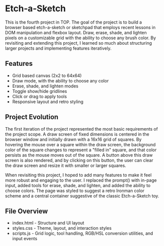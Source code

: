 # Etch-a-Sketch

This is the fourth project in TOP. The goal of the project is to build a browser based etch-a-sketch or sketchpad that employs recent lessons in DOM manipulation and flexbox layout. Draw, erase, shade, and lighten pixels on a customizable grid with the ability to choose any brush color. By revisiting and extending this project, I learned so much about structuring larger projects and implementing features iteratively.

## Features
- Grid based canvas (2x2 to 64x64)
- Draw mode, with the ability to choose any color
- Erase, shade, and lighten modes
- Toggle show/hide gridlines
- Click or drag to apply tools
- Responsive layout and retro styling

## Project Evolution

The first iteration of the project represented the most basic requirements of the project scope. A draw screen of fixed dimensions is centered in the browser window and initially drawn with a 16x16 grid of squares. By hovering the mouse over a square within the draw screen, the background color of the square changes to represent a "filled in" square, and that color persists as the mouse moves out of the square. A button above this draw screen is also rendered, and by clicking on this button, the user can clear the draw screen and resize it with smaller or larger squares.

When revisiting this project, I hoped to add many features to make it feel more robust and engaging to the user. I replaced the prompt() with in-page input, added tools for erase, shade, and lighten, and added the ability to choose colors. The page was styled to suggest a retro Ironman color scheme and a central container suggestive of the classic Etch-a-Sketch toy.

## File Overview
- index.html - Structure and UI layout
- styles.css - Theme, layout, and interaction styles
- scripts.js - Grid logic, tool handling, RGB/HSL conversion utilities, and input events